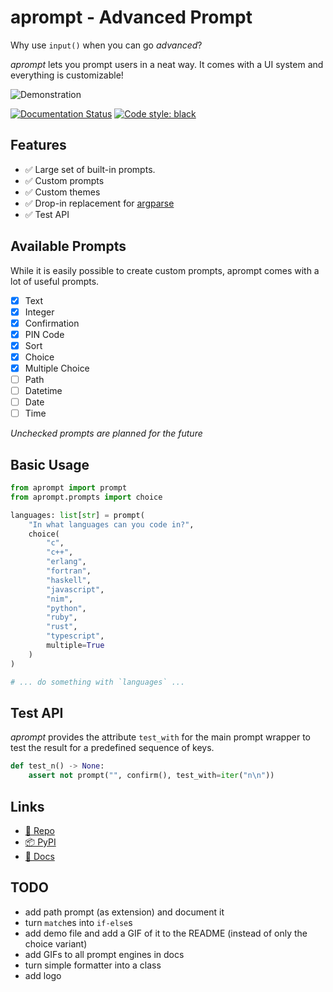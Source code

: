 aprompt - Advanced Prompt
=========================

Why use `input()` when you can go _advanced_?

*aprompt* lets you prompt users in a neat way. It comes with a UI system
and everything is customizable!

![Demonstration](https://raw.githubusercontent.com/phoenixr-codes/aprompt/main/docs/media/prompt-choice.gif)

[![Documentation Status](https://readthedocs.org/projects/aprompt/badge/?version=latest)](https://aprompt.readthedocs.io/en/latest/?badge=latest)
[![Code style: black](https://img.shields.io/badge/code%20style-black-000000.svg)](https://github.com/psf/black)

Features
--------

* ✅ Large set of built-in prompts.
* ✅ Custom prompts
* ✅ Custom themes
* ✅ Drop-in replacement for
  [argparse](https://docs.python.org/3/library/argparse.html?highlight=argparse#module-argparse)
* ✅ Test API


Available Prompts
-----------------

While it is easily possible to create custom prompts, aprompt comes with
a lot of useful prompts.

* [x] Text
* [x] Integer
* [x] Confirmation
* [x] PIN Code
* [x] Sort
* [x] Choice
* [x] Multiple Choice
* [ ] Path
* [ ] Datetime
* [ ] Date
* [ ] Time

_Unchecked prompts are planned for the future_


Basic Usage
-----------

```python
from aprompt import prompt
from aprompt.prompts import choice

languages: list[str] = prompt(
    "In what languages can you code in?",
    choice(
        "c",
        "c++",
        "erlang",
        "fortran",
        "haskell",
        "javascript",
        "nim",
        "python",
        "ruby",
        "rust",
        "typescript",
        multiple=True
    )
)

# ... do something with `languages` ...
```

Test API
--------

*aprompt* provides the attribute `test_with` for the main prompt wrapper to
test the result for a predefined sequence of keys.

```python
def test_n() -> None:
    assert not prompt("", confirm(), test_with=iter("n\n"))
```


Links
-----

* [🐍 Repo](https://github.com/phoenixr-codes/aprompt)
* [📦 PyPI](https://pypi.org/project/aprompt)
* [📖 Docs](https://aprompt.readthedocs.io/)


TODO
----

* add path prompt (as extension) and document it
* turn `match`es into `if-else`s
* add demo file and add a GIF of it to the README (instead of only the choice variant)
* add GIFs to all prompt engines in docs
* turn simple formatter into a class
* add logo


